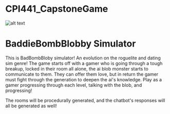 # CPI441_CapstoneGame
![alt text]([https://drive.google.com/file/d/19X78zp5mlNuh79nhHRuqmTlWb7gQpHYH/view?usp=sharing](https://drive.google.com/file/d/19X78zp5mlNuh79nhHRuqmTlWb7gQpHYH/view?usp=sharing))
# BaddieBombBlobby Simulator

This is BadBombBloby simulator! An evolution on the roguelite and dating sim genre!
The game starts off with a gamer who is going through a tough breakup, locked in their
room all alone, the ai blob monster starts to communicate to them.
They can offer them love, but in return the gamer must fight through the generation to deepen
the ai's knowledge. 
Play as a gamer progressing through each level, talking with the blob, and progressing!

The rooms will be procedurally generated, and the chatbot's responses will all be generated as well!
